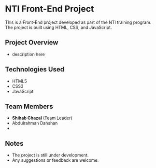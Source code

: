 # NTI Front-End Project

This is a Front-End project developed as part of the NTI training program. The project is built using HTML, CSS, and JavaScript.

## Project Overview

- description here

## Technologies Used

- HTML5
- CSS3
- JavaScript

## Team Members

- **Shihab Ghazal** (Team Leader)
- Abdulrahman Dahshan
- 

## Notes

- The project is still under development.
- Any suggestions or feedback are welcome.
